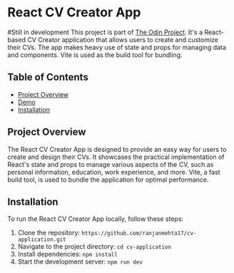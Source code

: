 # React CV Creator App
#Still in development
This project is part of [The Odin Project](https://www.theodinproject.com/). It's a React-based CV Creator application that allows users to create and customize their CVs. The app makes heavy use of state and props for managing data and components. Vite is used as the build tool for bundling.

## Table of Contents

- [Project Overview](#project-overview)
- [Demo](#demo)
- [Installation](#installation)

## Project Overview

The React CV Creator App is designed to provide an easy way for users to create and design their CVs. It showcases the practical implementation of React's state and props to manage various aspects of the CV, such as personal information, education, work experience, and more. Vite, a fast build tool, is used to bundle the application for optimal performance.


## Installation

To run the React CV Creator App locally, follow these steps:

1. Clone the repository: `https://github.com/ranjanmehta17/cv-application.git`
2. Navigate to the project directory: `cd cv-application`
3. Install dependencies: `npm install`
4. Start the development server: `npm run dev`





